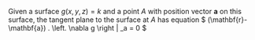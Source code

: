 Given a surface $g(x,y,z)=k$ and a point $A$ with position vector
$\mathbf{a}$ on this surface, the tangent plane to the surface at $A$
has equation
$ (\mathbf{r}-\mathbf{a}) . \left. \nabla g \right | _a = 0 $
